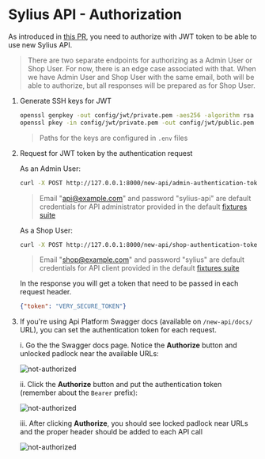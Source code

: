 # Sylius API - Authorization

As introduced in [this PR](https://github.com/Sylius/Sylius/pull/11174), you need to authorize with JWT token to be able
to use new Sylius API.

> There are two separate endpoints for authorizing as a Admin User or Shop User. For now, there is an edge case 
associated with that. When we have Admin User and Shop User with the same email, both will be able to authorize, 
but all responses will be prepared as for Shop User. 

1. Generate SSH keys for JWT

    ```bash
    openssl genpkey -out config/jwt/private.pem -aes256 -algorithm rsa -pkeyopt rsa_keygen_bits:4096
    openssl pkey -in config/jwt/private.pem -out config/jwt/public.pem -pubout
    ```

    > Paths for the keys are configured in `.env` files

2. Request for JWT token by the authentication request

    As an Admin User:
    ```bash
    curl -X POST http://127.0.0.1:8000/new-api/admin-authentication-token -H "Content-Type: application/json" -H "Accept: application/json" -d '{"email": "api@example.com", "password": "sylius-api"}'
    ```
   
    > Email "api@example.com" and password "sylius-api" are default credentials for API administrator provided in the default
    [fixtures suite](https://github.com/Sylius/Sylius/blob/0e4ed2e34e7f255aacef02a43cc2e7bf006d03fd/src/Sylius/Bundle/CoreBundle/Resources/config/app/fixtures/shop_configuration.yaml#L158)
    
    As a Shop User:
    ```bash
    curl -X POST http://127.0.0.1:8000/new-api/shop-authentication-token -H "Content-Type: application/json" -H "Accept: application/json" -d '{"email": "api@example.com", "password": "sylius-api"}'
    ```

    > Email "shop@example.com" and password "sylius" are default credentials for API client provided in the default
    [fixtures suite](https://github.com/Sylius/Sylius/blob/0e4ed2e34e7f255aacef02a43cc2e7bf006d03fd/src/Sylius/Bundle/CoreBundle/Resources/config/app/fixtures/shop_configuration.yaml#L158)
   
    In the response you will get a token that need to be passed in each request header.
   
    ```json
    {"token": "VERY_SECURE_TOKEN"}
    ```

3. If you're using Api Platform Swagger docs (available on `/new-api/docs/` URL), you can set the authentication token
for each request.

    i. Go the the Swagger docs page. Notice the **Authorize** button and unlocked padlock near the available URLs:
    
    ![not-authorized](https://raw.githubusercontent.com/Zales0123/Sylius/api-authorization-docs/src/Sylius/Bundle/ApiBundle/docs/images/api-platform-not-authorized.png)
    
    ii. Click the **Authorize** button and put the authentication token (remember about the `Bearer` prefix):
    
    ![not-authorized](https://raw.githubusercontent.com/Zales0123/Sylius/api-authorization-docs/src/Sylius/Bundle/ApiBundle/docs/images/api-platform-authorization.png)
    
    iii. After clicking **Authorize**, you should see locked padlock near URLs and the proper header should be added to
    each API call 
    
    ![not-authorized](https://raw.githubusercontent.com/Zales0123/Sylius/api-authorization-docs/src/Sylius/Bundle/ApiBundle/docs/images/api-platform-authorized.png)
